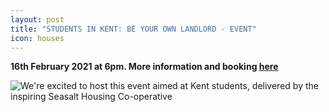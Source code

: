 ```yaml
---
layout: post
title: "STUDENTS IN KENT: BE YOUR OWN LANDLORD - EVENT"
icon: houses
---
```

**16th February 2021 at 6pm.  More information and booking [here](https://www.eventbrite.co.uk/e/students-in-kent-be-your-own-landlord-tickets-132514525513?fbclid=IwAR2y4xK_0qwVxT3rKcXMAGGIodIoYv0TSgAK8rAHMkhv4i2hLeCI3uJwTY4)**

![](/uploads/students-in-kent-002-.png "We're excited to host this event aimed at Kent students, delivered by the inspiring Seasalt Housing Co-operative")